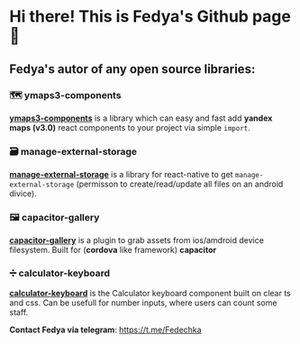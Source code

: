 # Hi there! This is Fedya's Github page 👋

## Fedya's autor of any open source libraries:

### 🗺️ ymaps3-components
[<b>ymaps3-components</b>](https://www.npmjs.com/package/ymap3-components) is a 
library which can easy and fast add <b>yandex maps (v3.0)</b> react components
to your project via simple <code>import</code>.

### 🗃️ manage-external-storage
[<b>manage-external-storage</b>](https://www.npmjs.com/package/manage-external-storage) is 
a library for react-native to get <code>manage-external-storage</code> 
(permisson to create/read/update all files on an android divice).

### 🖼️ capacitor-gallery
[<b>capacitor-gallery</b>](https://www.npmjs.com/package/capacitor-gallery) is a 
plugin to grab assets from ios/amdroid device filesystem. Built for (<b>cordova</b> like framework) <b>capacitor</b>

### ➗ calculator-keyboard
[<b>calculator-keyboard</b>](https://www.npmjs.com/package/calculator-keyboard) is the Calculator keyboard
component built on clear ts and css. Can be usefull for number inputs, where users can count some staff.

<b>Contact Fedya via telegram</b>: https://t.me/Fedechka
